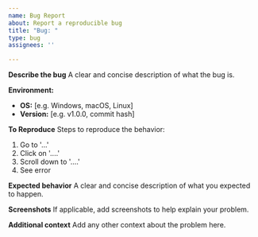 ```yaml
---
name: Bug Report
about: Report a reproducible bug
title: "Bug: "
type: bug
assignees: ''

---
```


**Describe the bug**
A clear and concise description of what the bug is.

**Environment:**
- **OS:** [e.g. Windows, macOS, Linux]
- **Version:** [e.g. v1.0.0, commit hash]

**To Reproduce**
Steps to reproduce the behavior:
1. Go to '...'
2. Click on '....'
3. Scroll down to '....'
4. See error

**Expected behavior**
A clear and concise description of what you expected to happen.

**Screenshots**
If applicable, add screenshots to help explain your problem.

**Additional context**
Add any other context about the problem here.
